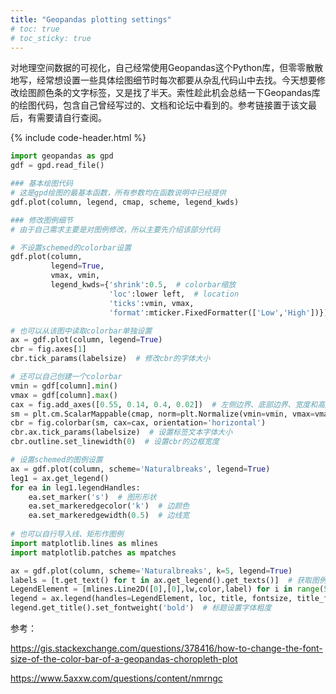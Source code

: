 ```yaml
---
title: "Geopandas plotting settings"
# toc: true
# toc_sticky: true
---
```


对地理空间数据的可视化，自己经常使用Geopandas这个Python库，但零零散散地写，经常想设置一些具体绘图细节时每次都要从杂乱代码山中去找。今天想要修改绘图颜色条的文字标签，又是找了半天。索性趁此机会总结一下Geopandas库的绘图代码，包含自己曾经写过的、文档和论坛中看到的。参考链接置于该文最后，有需要请自行查阅。

{% include code-header.html %}
```python
import geopandas as gpd
gdf = gpd.read_file()

### 基本绘图代码
# 这是gpd绘图的最基本函数，所有参数均在函数说明中已经提供
gdf.plot(column, legend, cmap, scheme, legend_kwds)

### 修改图例细节
# 由于自己需求主要是对图例修改，所以主要先介绍该部分代码

# 不设置schemed的colorbar设置
gdf.plot(column, 
         legend=True, 
         vmax, vmin,
         legend_kwds={'shrink':0.5,  # colorbar缩放
                      'loc':lower left,  # location
                      'ticks':vmin, vmax,
                      'format':mticker.FixedFormatter(['Low','High'])})  # 设置对应ticks的文字标签

# 也可以从该图中读取colorbar单独设置
ax = gdf.plot(column, legend=True)
cbr = fig.axes[1] 
cbr.tick_params(labelsize)  # 修改cbr的字体大小

# 还可以自己创建一个colorbar
vmin = gdf[column].min()
vmax = gdf[column].max()
cax = fig.add_axes([0.55, 0.14, 0.4, 0.02])  # 左侧边界、底部边界、宽度和高度
sm = plt.cm.ScalarMappable(cmap, norm=plt.Normalize(vmin=vmin, vmax=vmax))
cbr = fig.colorbar(sm, cax=cax, orientation='horizontal')
cbr.ax.tick_params(labelsize)  # 设置标签文本字体大小
cbr.outline.set_linewidth(0)  # 设置cbr的边框宽度

# 设置schemed的图例设置
ax = gdf.plot(column, scheme='Naturalbreaks', legend=True)
leg1 = ax.get_legend()
for ea in leg1.legendHandles:
    ea.set_marker('s')  # 图形形状
    ea.set_markeredgecolor('k')  # 边颜色
    ea.set_markeredgewidth(0.5)  # 边线宽
    
# 也可以自行导入线、矩形作图例
import matplotlib.lines as mlines
import matplotlib.patches as mpatches

ax = gdf.plot(column, scheme='Naturalbreaks', k=5, legend=True)
labels = [t.get_text() for t in ax.get_legend().get_texts()]  # 获取图例中的文本
LegendElement = [mlines.Line2D([0],[0],lw,color,label) for i in range(5)]  # 为文本设置线形状、线宽和颜色，5是分类数量k
legend = ax.legend(handles=LegendElement, loc, title, fontsize, title_fontsize, frameon, shadow)
legend.get_title().set_fontweight('bold')  # 标题设置字体粗度
```



参考：

https://gis.stackexchange.com/questions/378416/how-to-change-the-font-size-of-the-color-bar-of-a-geopandas-choropleth-plot

https://www.5axxw.com/questions/content/nmrngc